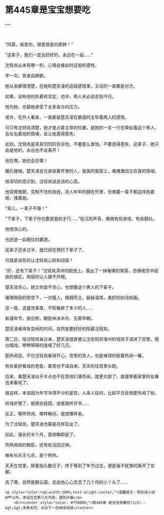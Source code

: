 # 第445章是宝宝想要吃
~~
    	    <p name="pagetop" href="javascript:void(0);" onclick="return false" style="line-height: 35px;padding: 10px;color: #333;"> </p><p>“阿霖，我爱你，很爱很爱的那种！”</p><p>“这辈子，我们一定会好好的，永远在一起……”</p><p>沈轻岚从未有哪一刻，心情会像此时这般的感性。</p><p>字一句，皆发自肺腑。</p><p>她从来都很清楚，在她和楚天凌的这段感情里，主动的一直都是对方。</p><p>如果，没有他的执着和坚定，也许，两人未必会走到今日。</p><p>他为她、也替她承受了太多各方的压力。</p><p>或许，在外人看来，一直都是楚天凌在霸道的主导着两人的感情。</p><p>可只有沈轻岚清楚，她才是占着主导的位置，是她的一言一行在牵扯着这个男人，会左右着他的情绪，会让他患得患失。</p><p>此刻，沈轻岚是真真切切的告诉他，不要那么害怕，不要患得患失，这辈子，她只会是他的，永远也不会离开！</p><p>他在哪，她也会在哪！</p><p>瞳孔微缩，楚天凌目光紧锁着怀里的人，俊美的面容上，难掩激动又欢喜的情绪。</p><p>他深切的意识到，沈轻岚说这话的心意。</p><p>他双臂微颤，克制不住的收拢，将人牢牢的拥在怀里，仿佛要一辈子都这样抱着她、搂着她。</p><p>“鸾儿，一辈子不够！”</p><p>“下辈子，下辈子你也要是我的才行……”低沉的声音，微微有些发哑，有些颤抖。</p><p>他很贪心的。</p><p>也还是一如既往的霸道。</p><p>这辈子还未过半，就已经在预约下辈子了。</p><p>可就是该死的让沈轻岚心软和动容！</p><p>“好，还有下辈子！”沈轻岚清冷的脸庞上，露出了一抹璀璨的笑容，仿佛夜空中绽放的烟花，绚丽的让人挪不开眼。</p><p>楚天凌贪心，她又何尝不贪心，也想要这个男人的下辈子。</p><p>璀璨绚丽的夜空下，一对璧人，相拥而立，脉脉温情，美好的如诗如画。</p><p>这一夜，这盛世美景，不知看醉了多少的人……</p><p>新禧年节，按旧例，朝臣休沐半月，无需早朝。</p><p>楚天凌难得有空闲的时间，自然是要好好的陪着沈轻岚。</p><p>第二日，陪沈轻岚省过亲，楚天凌就直接让沈安阳将淮州的戏班子请进了宫里，搭台唱戏，咿咿呀呀的连唱了好几日。</p><p>那热闹劲，不仅沈轻岚看得开心，宫里的宫人，也是难得的偷着热闹一番。</p><p>有些爱好看戏的老臣，甚至也不请自来，天天的往宫里头跑。</p><p>后来，看楚天凌似乎半点也不在意他们凑热闹，就更大胆了，直接带着家里的女眷也来看戏了。</p><p>就这样，本该因为年节冷清不少的皇宫，人来人往的，比起平日反倒更热闹了些。</p><p>听戏听够了，就换杂技团，或者就听评书……</p><p>反正，哪样热闹、哪样解闷，就按哪样来。</p><p>为了沈轻岚，楚天凌也算是花样百出了。</p><p>如此，漫长的半个月，竟转瞬即逝了。</p><p>热热闹闹的朝臣，还有些没回过神。</p><p>唯有长乐王七杀，是个例外。</p><p>天天在宫里，掰着指头数日子，终于等到了年节过去，便是毫不犹豫的离开了京都。</p><p>去了哪，自然是郦云国，去追他心心念念了几个月的小丫头了……</p>
    	
   	<p style="color:red;width:100%;text-alight:center;">温馨提示：除妙阅小说APP以外，本站包含第三方内容，谨防诈骗</p>
    	<br><center style="color: #ff0000;">第445章 是宝宝想要吃(1/2)--&gt;&gt;本章未完，点击下一页继续阅读</center>
    	
